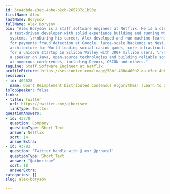 ```yaml
---
id: 6ca4dbda-e3ec-4bbe-b2cb-265787c1b93e
firstName: Alex
lastName: Borysov
fullName: Alex Borysov
bio: "Alex Borysov is a staff software engineer at Netflix. He is a clean coder and
  a test-driven developer with solid experience building and running World-scale software
  systems. \r\nDuring his career, Alex developed and run machine-learning infrastructure
  for payments fraud detection at Google, large-scale backends at Nest, microservice
  architecture for World-leading social casino games, core infrastructure services
  for a unicorn startup in Silicon Valley with 300+ million users. \r\nHe has been
  a speaker on Java, open-source technologies and building reliable software systems
  at numerous conferences, including Devoxx, OSCON and others."
tagLine: Staff Software Engineer at Netflix
profilePicture: https://sessionize.com/image/58bf-400o400o2-da-e3ec-4bbe-b2cb-265787c1b93e.e4a6bf33-10e3-49b0-845e-03acf460ff13.png
sessions:
- id: 402628
  name: Don’t Reimplement Distributed Consensus Algorithms! (Learn to Use Them Instead)
isTopSpeaker: false
links:
- title: Twitter
  url: https://twitter.com/aiborisov
  linkType: Twitter
questionAnswers:
- id: 43778
  question: Company
  questionType: Short_Text
  answer: Netflix
  sort: 14
  answerExtra: 
- id: 43782
  question: 'Twitter handle with @ ex: @prpatel'
  questionType: Short_Text
  answer: "@aiborisov"
  sort: 18
  answerExtra: 
categories: []
slug: alex-borysov

---
```

